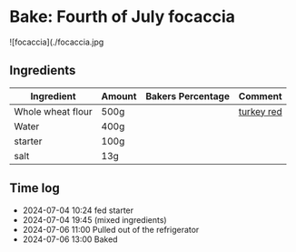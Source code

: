 # Bake: Fourth of July focaccia

![focaccia](./focaccia.jpg

## Ingredients

| Ingredient        | Amount | Bakers Percentage | Comment              |
| ----------------- | ------ | ----------------- | -------------------- |
| Whole wheat flour | 500g   |                   | [turkey red](../641) |
| Water             | 400g   |                   |                      |
| starter           | 100g   |                   |                      |
| salt              | 13g    |                   |                      |

## Time log

- 2024-07-04 10:24 fed starter
- 2024-07-04 19:45 (mixed ingredients)
- 2024-07-06 11:00 Pulled out of the refrigerator
- 2024-07-06 13:00 Baked
